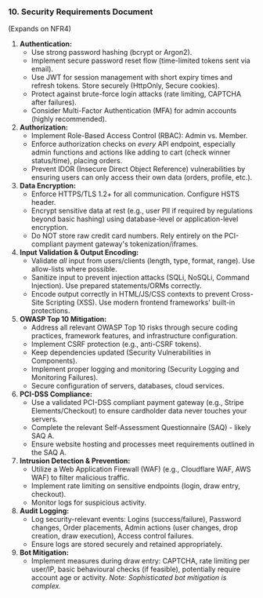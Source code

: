 ### 10. Security Requirements Document

(Expands on NFR4)

1.  **Authentication:**
    *   Use strong password hashing (bcrypt or Argon2).
    *   Implement secure password reset flow (time-limited tokens sent via email).
    *   Use JWT for session management with short expiry times and refresh tokens. Store securely (HttpOnly, Secure cookies).
    *   Protect against brute-force login attacks (rate limiting, CAPTCHA after failures).
    *   Consider Multi-Factor Authentication (MFA) for admin accounts (highly recommended).
2.  **Authorization:**
    *   Implement Role-Based Access Control (RBAC): Admin vs. Member.
    *   Enforce authorization checks on *every* API endpoint, especially admin functions and actions like adding to cart (check winner status/time), placing orders.
    *   Prevent IDOR (Insecure Direct Object Reference) vulnerabilities by ensuring users can only access their own data (orders, profile, etc.).
3.  **Data Encryption:**
    *   Enforce HTTPS/TLS 1.2+ for all communication. Configure HSTS header.
    *   Encrypt sensitive data at rest (e.g., user PII if required by regulations beyond basic hashing) using database-level or application-level encryption.
    *   Do NOT store raw credit card numbers. Rely entirely on the PCI-compliant payment gateway's tokenization/iframes.
4.  **Input Validation & Output Encoding:**
    *   Validate *all* input from users/clients (length, type, format, range). Use allow-lists where possible.
    *   Sanitize input to prevent injection attacks (SQLi, NoSQLi, Command Injection). Use prepared statements/ORMs correctly.
    *   Encode output correctly in HTML/JS/CSS contexts to prevent Cross-Site Scripting (XSS). Use modern frontend frameworks' built-in protections.
5.  **OWASP Top 10 Mitigation:**
    *   Address all relevant OWASP Top 10 risks through secure coding practices, framework features, and infrastructure configuration.
    *   Implement CSRF protection (e.g., anti-CSRF tokens).
    *   Keep dependencies updated (Security Vulnerabilities in Components).
    *   Implement proper logging and monitoring (Security Logging and Monitoring Failures).
    *   Secure configuration of servers, databases, cloud services.
6.  **PCI-DSS Compliance:**
    *   Use a validated PCI-DSS compliant payment gateway (e.g., Stripe Elements/Checkout) to ensure cardholder data never touches your servers.
    *   Complete the relevant Self-Assessment Questionnaire (SAQ) - likely SAQ A.
    *   Ensure website hosting and processes meet requirements outlined in the SAQ A.
7.  **Intrusion Detection & Prevention:**
    *   Utilize a Web Application Firewall (WAF) (e.g., Cloudflare WAF, AWS WAF) to filter malicious traffic.
    *   Implement rate limiting on sensitive endpoints (login, draw entry, checkout).
    *   Monitor logs for suspicious activity.
8.  **Audit Logging:**
    *   Log security-relevant events: Logins (success/failure), Password changes, Order placements, Admin actions (user changes, drop creation, draw execution), Access control failures.
    *   Ensure logs are stored securely and retained appropriately.
9.  **Bot Mitigation:**
    *   Implement measures during draw entry: CAPTCHA, rate limiting per user/IP, basic behavioural checks (if feasible), potentially require account age or activity. *Note: Sophisticated bot mitigation is complex.*


